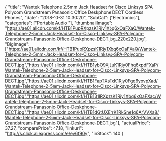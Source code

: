 {
	"title": "Wantek Telephone 2.5mm Jack Headset for Cisco Linksys SPA Polycom Grandstream Panasonic Office Deskphone DECT Cordless Phones",
	"date": "2018-10-31 10:30:20",
	"SubCat": ["Electronics"],
	"categories": ["Portable Audio "],
	"thumbnailImage": "https://ae01.alicdn.com/kf/HTB1PupRXpzsK1Rjy1Xbq6xOaFXaQ/Wantek-Telephone-2-5mm-Jack-Headset-for-Cisco-Linksys-SPA-Polycom-Grandstream-Panasonic-Office-Deskphone-DECT.jpg_220x220.jpg",
	"BigImage": ["https://ae01.alicdn.com/kf/HTB1PupRXpzsK1Rjy1Xbq6xOaFXaQ/Wantek-Telephone-2-5mm-Jack-Headset-for-Cisco-Linksys-SPA-Polycom-Grandstream-Panasonic-Office-Deskphone-DECT.jpg","https://ae01.alicdn.com/kf/HTB1ybO9XjLuK1Rjy0Fhq6xpdFXaP/Wantek-Telephone-2-5mm-Jack-Headset-for-Cisco-Linksys-SPA-Polycom-Grandstream-Panasonic-Office-Deskphone-DECT.jpg","https://ae01.alicdn.com/kf/HTB1FapTXsTxK1Rjy0Fgq6yovpXad/Wantek-Telephone-2-5mm-Jack-Headset-for-Cisco-Linksys-SPA-Polycom-Grandstream-Panasonic-Office-Deskphone-DECT.jpg","https://ae01.alicdn.com/kf/HTB131lRXpzsK1Rjy1Xbq6xOaFXac/Wantek-Telephone-2-5mm-Jack-Headset-for-Cisco-Linksys-SPA-Polycom-Grandstream-Panasonic-Office-Deskphone-DECT.jpg","https://ae01.alicdn.com/kf/HTB1dGtUXErrK1RkSne1q6ArVVXa8/Wantek-Telephone-2-5mm-Jack-Headset-for-Cisco-Linksys-SPA-Polycom-Grandstream-Panasonic-Office-Deskphone-DECT.jpg"],
	"actualPrice": 37.27,
	"comparePrice": 47.18,
	"linkurl": "http://s.click.aliexpress.com/e/ey6f90y",
	"inStock": 140
}
